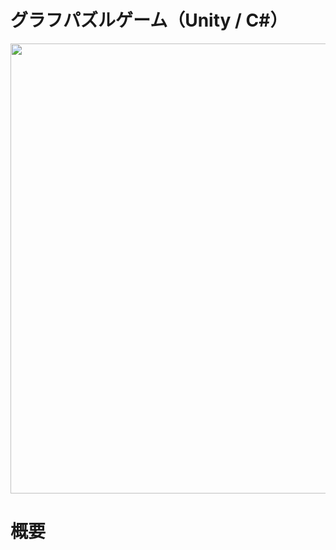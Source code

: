 # グラフパズルゲーム（Unity / C#）
<img src="https://user-images.githubusercontent.com/63533901/147902119-36a459e5-7b79-47c2-bd17-39049325b693.jpg" width="720">

# 概要


